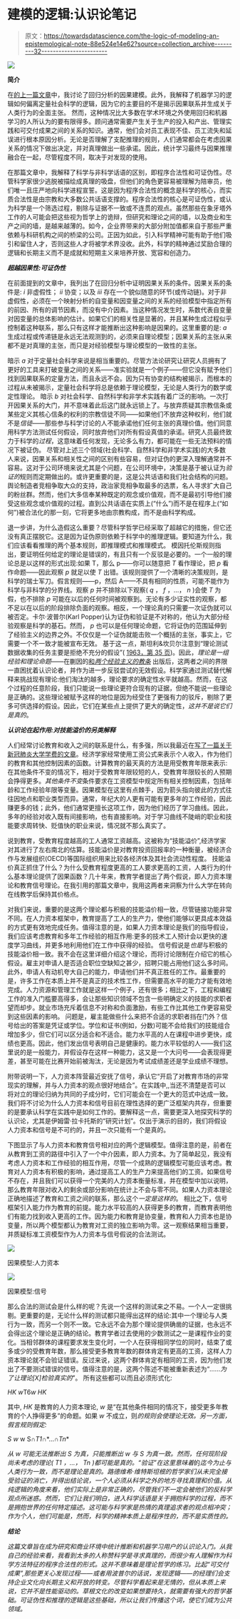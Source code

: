 # 建模的逻辑:认识论笔记

> 原文：<https://towardsdatascience.com/the-logic-of-modeling-an-epistemological-note-88e524e14e62?source=collection_archive---------32----------------------->

![](img/ece4658ebe8794c03ac73da78b15bec0.png)

**简介**

在[的上一篇文章](/causal-models-for-regression-96270bf464e0)中，我讨论了回归分析的因果建模。此外，我解释了机器学习的逻辑如何偏离定量社会科学的逻辑，因为它的主要目的不是揭示因果联系并生成关于人类行为的全面主张。
然而，这种情况比大多数在学术环境之外使用回归和机器学习的人所认为的要有限得多。顾问通常需要产生关于生产的投入和产出、管理实践和可交付成果之间的关系的知识。通常，他们会对员工表现不佳、员工流失和延误进行根本原因分析。无论是否理解了支配推理的规则，人们通常都会在考虑因果关系的情况下做出决定，并对真理做出一些承诺。因此，统计学习最终与因果推理融合在一起，尽管程度不同，取决于对发现的使用。

在那篇文章中，我解释了科学与非科学话语的区别，即程序合法性和可证伪性。尽管科学家很少逃脱被描绘成真理的吸盘，但他们的角色更容易被理解为陪审员，他们唯一且庄严地向科学进程宣誓。这是因为程序合法性的概念是科学的核心，而实质合法性是由宗教和大多数公共话语支撑的。程序合法性的核心是可证伪性，或认为科学是一个筛选过程，剔除与证据不一致或不连贯的观点。虽然那些在象牙塔外工作的人可能会把这些视为哲学上的诡辩，但研究和理论之间的墙，以及商业和生产之间的墙，是越来越薄的。如今，企业界带来的大部分附加值都来自于那些严重依赖与科研机构之间的桥梁的公司。正因为如此，引入科学精神可能有助于他们吸引和留住人才，否则这些人才将被学术界没收。此外，科学的精神通过奖励合理的逻辑和长期主义而不是成就和短期主义来培养开放、宽容和创造力。

***超越因果性:可证伪性***

在前面提到的文章中，我列出了在回归分析中证明因果关系的条件。因果关系的条件是: *i* 非虚假性； *ii* 协变；以及 *iii* 存在一个貌似随意的环节(或传动链)。对于非虚假性，必须在一个映射分析的自变量和因变量之间的关系的经验模型中指定所有的前因、所有的调节因素，而没有中介因素。当这种情况发生时，系数代表自变量对因变量的总体影响的估计。如果它们的相关性是显著的，并且某种生成过程似乎控制着这种联系，那么只有这样才能推断出这种影响是因果的。这里重要的是: *a* 生成过程或传递链是永远无法观测到的，必须来自理论模型；因果关系的主张从来都不是对真理的主张，而只是对经验模型与理论模型的一致性的主张。

暗示 *a* 对于定量社会科学来说是相当重要的。尽管方法论研究让研究人员拥有了更好的工具来打破变量之间的关系——准实验就是一个例子——但它没有赋予他们找到因果联系的定量方法，而且永远不会。因为只有协变的结构被揭示，而根本的过程从未被揭示，定量社会科学将总是依赖于理论模型，无论是人类行为的数学或定性理论。
暗示 *b* 对社会科学、自然科学和非学术实践有着广泛的影响。一次打开因果关系的大门，并不意味着此后这门就永远锁上了。与放弃质疑其宗教信条或某些定义其核心信条的权利的宗教信徒不同——如果他们不放弃这种权利，他们就不是*信徒*——那些参与科学讨论的人不能承诺他们任何主张的真理价值。他们同意用科学方法测试任何假设，同时放弃他们对所有假设真值的承诺。研究人员最终致力于科学的*过程*，这意味着任何发现，无论多么有力，都可能在一些无法预料的情况下被证伪。
尽管对上述三个领域(社会科学、自然科学和非学术实践)的大多数人来说，因果关系和相关性之间的区别有些容易，但对证伪的更深入理解通常并不容易。这对于公司环境来说尤其是个问题，在公司环境中，决策是基于被认证为*验证的*规则而定期做出的。或许更重要的是，这是公共话语和我们社会结构的问题。舆论制造者竞相争取大众的支持，政治家竞相争取最多的选票，名人寻求扩大自己的粉丝群。然而，他们大多信奉某种既定的观念或价值观，而不是最初引导他们接受这些观念或价值观的过程。直到公共话语在实质上(“什么”)而不是在程序上(“如何”)被合法化的那一刻，它将更多地由宗教构成，而不是由科学构成。

退一步讲，为什么造假这么重要？尽管科学哲学已经采取了超越它的措施，但它还没有真正摆脱它。这是因为证伪原则依赖于科学中的推理逻辑。要知道为什么，我们应该看看推理的两个基本规则，即推理模式和推理模式。
模因托伦斯规则指出，要证明任何给定的理论是错误的，有且只有一个反驳是必要的。一个一般的理论总是以这样的形式出现:如果 T，那么 p——你可以随意把 *T* 看作理论，把 *p* 看作命题——因此观察 *p* 就足以使 *T* 出错。该规则提供了一个清晰的决策规则，是科学的瑞士军刀。假言规则——p，然后 A——不具有相同的性质，可能不能作为科学与非科学的分界线。观察 *p* 并不排除以下观察( *q* ， *f* ，…， *n* )会使 *T* 为假，也不排除 *p* 可能在以后的任何时间被观察到。无论有多少证实性的观察，都不足以在以后的阶段排除负面的观察。相反，一个理论真的只需要一次证伪就可以被否定。卡尔·波普尔(Karl Popper)认为证伪和验证是不对称的，他认为大部分经验观察是科学的基石。然而， *p* 也可以是任何理论命题，它将证伪的范围延伸到了经验主义的边界之外。不仅仅是一个证伪就能击败一个概括的主张，事实上，它需要一个不一致才能被宣布无效。
基于这一点，斯坦利&坎贝尔注意到“理论测试数据收集的任务主要是拒绝不充分的假设”( [1963，第 35 页](https://psycnet.apa.org/record/2003-00022-000))。因此，*理论是一组经验和理论命题*——在蒯因的[和*两个经验主义的教条*](https://www.jstor.org/stable/2181906) 出版后，这两者之间的界限一直困扰着认识论者，并作为进一步反驳尝试的无效假设。科学家通过测试替代解释来挑战现有理论:他们淘汰的越多，理论要求的确定性水平就越高。然而，在这个过程的任意阶段，我们只能说一些理论更符合现有的证据，但绝不能说一些理论是正确的。这些理论被赋予这样的地位是因为经受住了更强有力的驳斥，剔除了更多可供选择的假设。因此，它们在某些点上提供了更大的确定性，*这并不是说它们是真的*。

***认识论在起作用:对技能溢价的另类解释***

人们经常讨论教育和收入之间的联系是什么，有多强，所以我最近在[写了一篇关于新冠肺炎大学学费的文章](https://medium.com/@matteozullo/why-harvard-did-not-cut-a-dime-off-its-2020-21-tuition-8dd26011614d)。经济学家经常使用工资公式来表示个人收入，作为他们的教育和其他控制因素的函数。计算教育的最天真的方法是用受教育年限来表示:在其他条件不变的情况下，相对于受教育年限较短的人，受教育年限较长的人预期会挣得更多。*其他条件不变*条件要求在工资模型中规定所有相关控制因素，包括年龄和工作经验年限等变量。因果模型在这里有点棘手，因为箭头指向彼此的方式往往因地点和职业类型而异。通常，年纪大的人更有可能有更多年的工作经验，因此赚更多的钱；此外，他们通常更擅长这项工作，因为他们经历了学习曲线。因此，多年的经验对收入既有间接影响，也有直接影响。对于学习曲线不陡峭的职业和技能要求周转快、贬值快的职业来说，情况就不那么真实了。

说到教育，受教育程度越高的工人通常工资越高。这被称为“技能溢价”,经济学家对其进行了左右南北的估算。技能溢价是对教育投资回报率的一种衡量，被经济合作与发展组织(OECD)等国际组织用来比较各经济体及其社会流动性程度。
技能溢价真正抓住了什么？为什么受教育程度更高的工人要求更高的工资，人类行为的什么基本理论提供了因果函数？几十年来，教育学者提出了两个假说，即人力资本理论和教育信号理论。在我引用的那篇文章中，我用这两者来洞察为什么大学在转向在线教学后保持其价格点。

对我们来说，重要的是这两个理论都与积极的技能溢价相一致，尽管链接功能非常不同。在人力资本框架中，教育提高了工人的生产力，使他们能够以更具成本效益的方式更有效地完成任务。值得注意的是，如果人力资本理论是我们的指导假设，我们应该考虑教育和多年工作经验的相互作用:更多的技术工人预计会以更快的速度学习曲线，并更多地利用他们在工作中获得的经验。
信号假说是*也是*与积极的技能溢价相一致。我不会在这里详细介绍这个理论，而将讨论限制在介绍它的核心假设。雇主对申请人是否适合职位空缺知之甚少，招聘只能占用他们这么多时间。此外，申请人有动机夸大自己的能力，申请他们并不真正胜任的工作。最重要的是，许多工作在本质上并不是真正的技术性工作，但需要高水平的能力才能有效地完成。人力资源和管理工作就是这样一个例子，还有很多；相比之下，工程和编程工作的准入门槛要高得多，会让那些知识领域不包含一些明确定义的技能的求职者望而却步。就业市场充斥着信息不对称和负面激励，有些工作比其他工作更容易受到这些因素的影响。
问题是，雇主能做些什么来把不合适的求职者挡在门外？信号给出的答案是凭证或学位。学位和证书(例如，分数)可能不会给我们的技能组合增加多少，但它们可以区分适合和不适合。能力水平高的人在课程中进步更快，成绩也更高。因此，他们发出信号表明自己是健康的。能力水平较低的人——我们这里说的是一般能力，并假设存在这样一种能力，这又是一个大问号——会表现得更差，甚至可能在比赛开始前被淘汰，无论是因为考试成绩差还是学业成绩不理想。

附带说明一下，人力资本阵营最近安抚了信号，承认它“开启了对教育市场的非常现实的理解，并与人力资本的观点很好地结合”。在实践中,,当还不清楚是否可以将对立的理论归纳为共同的子成分时，它们可能会在一个更大的范式中达成一致。我们将不讨论为什么人力资本和信号目前在理性选择的更广泛框架内共存，但重要的是要承认科学在实践中是如何工作的。要解释这一点，需要更深入地探究科学的认识论，尤其是伊姆雷·拉卡托斯的“研究计划”。仅出于演示的目的，我们将假设人力资本和信号是不可约的，并且一次只能有一个是真的。

下图显示了与人力资本和教育信号相对应的两个逻辑模型。值得注意的是，前者在从教育到工资的路径中引入了一个中介因素，即人力资本。为了简单起见，我没有考虑人力资本和工作经验的相互作用，尽管一个成熟的逻辑模型可能应该考虑。教育对人力资本有积极的影响，通过提高工人的生产力来提高他们的工资。如果信号不存在，并且我们可以获得一个完美的人力资本衡量标准，并在模型中加以说明，那么教育年限对收入的剩余或部分影响在统计上不会与零不同。如果人力资本理论正确地描述了教育和工资之间的联系，那么这个*一定是这样的*。
相比之下，信号框架引入能力作为教育的前提。能力水平较高的人获得更多的教育，而教育表明他们有能力找到收入更高的工作。因为能力和教育是协变量，教育和人力资本也是协变量，所以两个模型都认为教育对工资的独立影响为零。这一观察结果相当重要，并质疑标准工资模型作为人力资本与信号假说的合法测试。

![](img/45785a6342c2990537ce67c76b9a6d90.png)

因果模型:人力资本

![](img/e23a93ab671249ffada34d59b75ec60d.png)

因果模型:信号

那么合法的测试会是什么样的呢？先说一个这样的测试来之不易。一个人一定很挑剔。更重要的是，无论什么样的测试都只能得出这样的结论:其中一个理论与人类行为一致，而另一个则不一致。它永远不会为那个理论提供确凿的证据，也永远不会得出这个理论是正确的结论。教育学者过去使用的少数测试之一是课程作业的变化。当相邻群体的课程要求发生变化时，一个人在获得相同学位的同时，结束了或多或少的受教育年数，那么接受更多教育年数的群体肯定有更高的工资，这样人力资本理论就不会验证错误。反过来说，这两个群体肯定有相同的工资，因为他们发出了不要测试错误的信号。值得注意的是，这两个陈述不能被重新表述为“*……为了让理论[X]检验真实的*”。
所有这些都可以而且必须形式化:

*HK w*T6*w HK*

其中, *HK* 是教育的人力资本理论, *w* 是“在其他条件相同的情况下，接受更多年教育的个人挣得更多”的命题。如果 *w* 不成立，则*的规则会使理论无效。另一方面，*假言规则*假定:*

*S w*
w S∩*T1*∩*…∩*Tn**

*从 *w* 可能无法推断出 *S* 为真，只能推断出 *w* 与 *S* 为真一致。然而，任何现阶段尚未考虑的理论( *T1* ，…， *Tn* )都可能是真的。“验证”在这里意味着*的*迄今为止与人类行为一致，而不是理论是真的。路德维希·维特斯坦根的哲学家们从未完全接受验证的消亡，并得出结论说，一个人必须从科学之外的地方寻找真理和价值。从纯逻辑的角度来看，他们实际上是非常正确的，尽管我们不一定会被他们的反科学观点所迷惑。然而，它们让我们明白，进入科学话语是关于拥抱科学的过程，而不是拥抱世界的任何特定描述。这可能与科学家是热情的真理追求者的观点相冲突；作为个人，他们可能是，然而，科学的精神本质上是程序性的，而不是实质性的。*

***结论***

*这篇文章旨在成为研究和商业环境中统计推断和机器学习用户的认识论入门。从我自己的经验来看，我看到太多的人称赞科学是寻求真理的，而很少有人理解作为科学方法特征的程序合法性的形式。这并不意味着是理论哲学的练习。比起“可交付成果”,那些更关心发现过程——或者用波普尔的话说，发现逻辑——的经理们会支持企业文化向长期主义和开放的转变。尽管科学看起来是无情的，但从本质上来说，它并不是性能驱动的。草根文化的改变如果想要持久，就需要有强大的哲学基础。可证伪性和推理的逻辑是这些基础，所以让我们传播这个词，使它们成为公共领域。*
